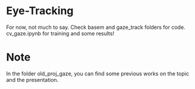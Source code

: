 # Eye-Tracking
For now, not much to say. Check basem and gaze_track folders for code. cv_gaze.ipynb for training and some results!

# Note
In the folder old_proj_gaze, you can find some previous works on the topic and the presentation.
